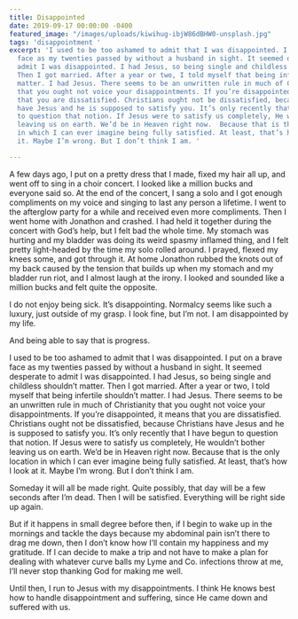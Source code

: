 ```yaml
---
title: Disappointed
date: 2019-09-17 00:00:00 -0400
featured_image: "/images/uploads/kiwihug-ibjW86dBHW0-unsplash.jpg"
tags: 'disappointment '
excerpt: 'I used to be too ashamed to admit that I was disappointed. I put on a brave
  face as my twenties passed by without a husband in sight. It seemed desperate to
  admit I was disappointed. I had Jesus, so being single and childless shouldn’t matter.
  Then I got married. After a year or two, I told myself that being infertile shouldn’t
  matter. I had Jesus. There seems to be an unwritten rule in much of Christianity
  that you ought not voice your disappointments. If you’re disappointed, it means
  that you are dissatisfied. Christians ought not be dissatisfied, because Christians
  have Jesus and he is supposed to satisfy you. It’s only recently that I have begun
  to question that notion. If Jesus were to satisfy us completely, He wouldn’t bother
  leaving us on earth. We’d be in Heaven right now.  Because that is the only location
  in which I can ever imagine being fully satisfied. At least, that’s how I look at
  it. Maybe I’m wrong. But I don’t think I am. '

---
```

A few days ago, I put on a pretty dress that I made, fixed my hair all up, and went off to sing in a choir concert. I looked like a million bucks and everyone said so. At the end of the concert, I sang a solo and I got enough compliments on my voice and singing to last any person a lifetime. I went to the afterglow party for a while and received even more compliments. Then I went home with Jonathon and crashed. I had held it together during the concert with God’s help, but I felt bad the whole time. My stomach was hurting and my bladder was doing its weird spasmy inflamed thing, and I felt pretty light-headed by the time my solo rolled around. I prayed, flexed my knees some, and got through it. At home Jonathon rubbed the knots out of my back caused by the tension that builds up when my stomach and my bladder run riot, and I almost laugh at the irony. I looked and sounded like a million bucks and felt quite the opposite.

I do not enjoy being sick. It’s disappointing. Normalcy seems like such a luxury, just outside of my grasp. I look fine, but I’m not. I am disappointed by my life.

And being able to say that is progress.

I used to be too ashamed to admit that I was disappointed. I put on a brave face as my twenties passed by without a husband in sight. It seemed desperate to admit I was disappointed. I had Jesus, so being single and childless shouldn’t matter. Then I got married. After a year or two, I told myself that being infertile shouldn’t matter. I had Jesus. There seems to be an unwritten rule in much of Christianity that you ought not voice your disappointments. If you’re disappointed, it means that you are dissatisfied. Christians ought not be dissatisfied, because Christians have Jesus and he is supposed to satisfy you. It’s only recently that I have begun to question that notion. If Jesus were to satisfy us completely, He wouldn’t bother leaving us on earth. We’d be in Heaven right now. Because that is the only location in which I can ever imagine being fully satisfied. At least, that’s how I look at it. Maybe I’m wrong. But I don’t think I am.

Someday it will all be made right. Quite possibly, that day will be a few seconds after I’m dead. Then I will be satisfied. Everything will be right side up again.

But if it happens in small degree before then, if I begin to wake up in the mornings and tackle the days because my abdominal pain isn’t there to drag me down, then I don’t know how I’ll contain my happiness and my gratitude. If I can decide to make a trip and not have to make a plan for dealing with whatever curve balls my Lyme and Co. infections throw at me, I’ll never stop thanking God for making me well.

Until then, I run to Jesus with my disappointments. I think He knows best how to handle disappointment and suffering, since He came down and suffered with us.